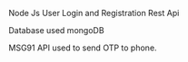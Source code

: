 Node Js User Login and Registration Rest Api 

Database used mongoDB

MSG91 API used to send OTP to phone.